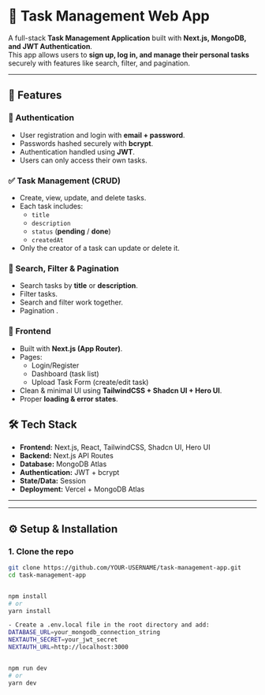 # 📝 Task Management Web App

A full-stack **Task Management Application** built with **Next.js, MongoDB, and JWT Authentication**.  
This app allows users to **sign up, log in, and manage their personal tasks** securely with features like search, filter, and pagination.

---

## 🚀 Features

### 🔐 Authentication
- User registration and login with **email + password**.
- Passwords hashed securely with **bcrypt**.
- Authentication handled using **JWT**.
- Users can only access their own tasks.

### ✅ Task Management (CRUD)
- Create, view, update, and delete tasks.
- Each task includes:
  - `title`
  - `description`
  - `status` (**pending** / **done**)
  - `createdAt`
- Only the creator of a task can update or delete it.

### 🔎 Search, Filter & Pagination
- Search tasks by **title** or **description**.
- Filter tasks.
- Search and filter work together.
- Pagination .

### 🎨 Frontend
- Built with **Next.js (App Router)**.
- Pages:
  - Login/Register
  - Dashboard (task list)
  - Upload Task Form (create/edit task)
- Clean & minimal UI using **TailwindCSS + Shadcn UI + Hero UI**.
- Proper **loading & error states**.


## 🛠️ Tech Stack

- **Frontend:** Next.js, React, TailwindCSS, Shadcn UI, Hero UI
- **Backend:** Next.js API Routes 
- **Database:** MongoDB Atlas
- **Authentication:** JWT + bcrypt
- **State/Data:** Session
- **Deployment:** Vercel + MongoDB Atlas

---


---

## ⚙️ Setup & Installation

### 1. Clone the repo
```bash
git clone https://github.com/YOUR-USERNAME/task-management-app.git
cd task-management-app


npm install
# or
yarn install

- Create a .env.local file in the root directory and add:
DATABASE_URL=your_mongodb_connection_string
NEXTAUTH_SECRET=your_jwt_secret
NEXTAUTH_URL=http://localhost:3000


npm run dev
# or
yarn dev
